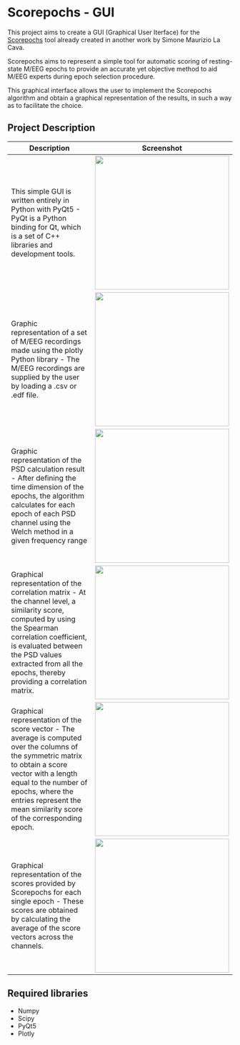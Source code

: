 # Scorepochs - GUI

This project aims to create a GUI (Graphical User Iterface) for the [Scorepochs](https://github.com/Scorepochs-tools/scorepochs_py) tool already created in another work by Simone Maurizio La Cava.

Scorepochs aims to represent a simple tool for automatic scoring of resting-state M/EEG epochs to provide an accurate yet objective method to aid M/EEG experts during epoch selection procedure.

This graphical interface allows the user to implement the Scorepochs algorithm and obtain a graphical representation of the results, in such a way as to facilitate the choice.

## Project Description

Description | Screenshot
---|---
This simple GUI is written entirely in Python with PyQt5 - PyQt is a Python binding for Qt, which is a set of C++ libraries and development tools. | <img src="https://user-images.githubusercontent.com/103278076/176162207-11988211-f6fa-4c5e-a6cc-fe80d7021e54.png" width = "300">
Graphic representation of a set of M/EEG recordings made using the plotly Python library - The M/EEG recordings are supplied by the user by loading a .csv or .edf file. | <img src="https://user-images.githubusercontent.com/103278076/176219411-ba7cbf06-f7d1-4d50-a676-a116654f29ba.png" width = "300">
Graphic representation of the PSD calculation result - After defining the time dimension of the epochs, the algorithm calculates for each epoch of each PSD channel using the Welch method in a given frequency range | <img src="https://user-images.githubusercontent.com/103278076/176227886-ead87c3b-19e4-4f75-a401-a3ade57ed846.png" width = "300">
Graphical representation of the correlation matrix - At the channel level, a similarity score, computed by using the Spearman correlation coefficient, is evaluated between the PSD values ​​extracted from all the epochs, thereby providing a correlation matrix. | <img src="https://user-images.githubusercontent.com/103278076/176251695-43006c69-7a26-4a73-911f-791fdecf99d5.png" width = "300">
Graphical representation of the score vector - The average is computed over the columns of the symmetric matrix to obtain a score vector with a length equal to the number of epochs, where the entries represent the mean similarity score of the corresponding epoch. | <img src="https://user-images.githubusercontent.com/103278076/176255606-1de9f917-3262-4f0c-8f13-1d6439d25fdc.png" width = "300">
Graphical representation of the scores provided by Scorepochs for each single epoch - These scores are obtained by calculating the average of the score vectors across the channels. | <img src="https://user-images.githubusercontent.com/103278076/176267964-0546d948-40d8-4235-a854-da0fd44b39cb.png" width = "300">

## Required libraries
 - Numpy
 - Scipy
 - PyQt5
 - Plotly
